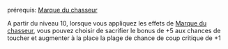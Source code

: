 prérequis: [Marque du chasseur](../../1.%20Talent%20de%20base/Marque%20du%20chasseur.md)

A partir du niveau 10, lorsque vous appliquez les effets de [Marque du chasseur](../../1.%20Talent%20de%20base/Marque%20du%20chasseur.md), vous pouvez choisir de sacrifier le bonus de +5 aux chances de toucher et augmenter à la place la plage de chance de coup critique de +1